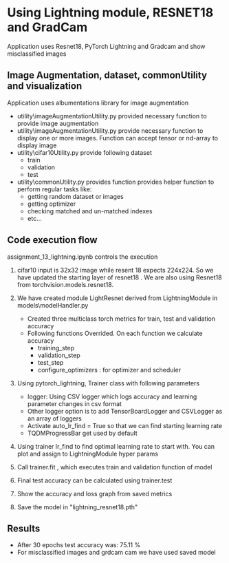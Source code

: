 # Using Lightning module, RESNET18 and GradCam

Application uses Resnet18, PyTorch Lightning and Gradcam and show  misclassified images

## Image Augmentation, dataset, commonUtility and visualization
Application uses albumentations library for image augmentation

- utility\imageAugmentationUtility.py provided necessary function to provide image augmentation
- utility\imageAugmentationUtility.py provide necessary function to display one or more images. Function can accept tensor or nd-array to display image
- utility\cifar10Utility.py provide following dataset 
    - train
    - validation 
    - test
- utility\commonUtility.py provides function provides helper function to perform regular tasks like:
    - getting random dataset or images 
    - getting optimizer
    - checking matched and un-matched indexes
    - etc...

## Code execution flow

assignment_13_lightning.ipynb controls the execution 

1. cifar10 input is 32x32 image while resent 18 expects 224x224. So we have updated the starting layer of resnet18 . We are also using Resnet18 from torchvision.models.resnet18. 
2. We have created module LightResnet derived from LightningModule in models\modelHandler.py
    - Created three multiclass torch metrics for train, test and validation accuracy
    - Following functions Overrided. On each function we calculate accuracy
        - training_step
        - validation_step
        - test_step
        - configure_optimizers : for optimizer and scheduler

3. Using pytorch_lightning, Trainer class with following parameters 
    - logger: Using CSV logger which logs accuracy and learning parameter changes in csv format
    - Other logger option is to add TensorBoardLogger and CSVLogger as an array of loggers
    - Activate auto_lr_find = True so that we can find starting learning rate
    - TQDMProgressBar get used by default

4. Using trainer lr_find to find optimal learning rate to start with. You can plot and assign to LightningModule hyper params
5. Call trainer.fit , which executes train and validation function of model
6. Final test accuracy can be calculated using trainer.test
7. Show the accuracy and loss graph from saved metrics 
8. Save the model in "lightning_resnet18.pth"



## Results 

- After 30 epochs test accuracy was: 75.11 %
- For misclassified images and grdcam cam we have used saved model

